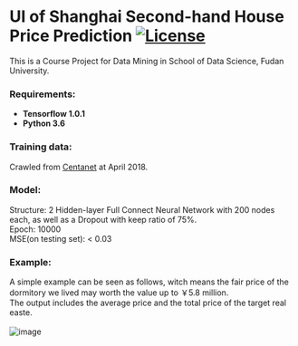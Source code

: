 # UI of Shanghai Second-hand House Price Prediction [![License](https://img.shields.io/badge/license-MIT-blue.svg)](./LICENSE.md)
This is a Course Project for Data Mining in School of Data Science, Fudan University.</br>

### Requirements: 
* **Tensorflow 1.0.1**
* **Python 3.6**

### Training data:
Crawled from [Centanet](http://sh.centanet.com/) at April 2018.</br>

### Model:
Structure: 2 Hidden-layer Full Connect Neural Network with 200 nodes each, as well as a Dropout with keep ratio of 75%.</br> 
Epoch: 10000</br>
MSE(on testing set): < 0.03

### Example:
A simple example can be seen as follows, witch means the fair price of the dormitory we lived may worth the value up to ￥5.8 million.</br> 
The output includes the average price and the total price of the target real easte.</br>
</br>
![image](https://github.com/Coalin/User-Interface-of-Shanghai-Second-hand-House-Price-Prediction/blob/master/Images/Example.jpg)
